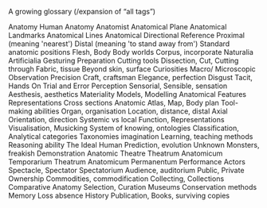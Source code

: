 A growing glossary (/expansion of “all tags”)

Anatomy
Human Anatomy
Anatomist 
Anatomical Plane
Anatomical Landmarks
Anatomical Lines
Anatomical Directional Reference
Proximal (meaning 'nearest') 
Distal (meaning 'to stand away from')
Standard anatomic positions
Flesh, Body
Body worlds
Corpus, incorporate
Naturalia
Artificialia
Gesturing
Preparation
Cutting tools
Dissection, Cut, Cutting through
Fabric, tissue
Beyond skin, surface
Curiosities
Macro/ Microscopic
Observation
Precision
Craft, craftsman
Elegance, perfection
Disgust
Tacit, Hands On
Trial and Error
Perception
Sensorial, Sensible, sensation 
Aesthesis, aesthetics 
Materiality
Models, Modelling
Anatomical Features
Representations
Cross sections
Anatomic Atlas, Map, Body plan
Tool-making abilities
Organ, organisation
Location, distance, distal
Axial
Orientation, direction
Systemic vs local
Function, 
Representations
Visualisation,
Musicking
System of knowing, ontologies
Classification, 
Analytical categories
Taxonomies
imagination
Learning, teaching methods
Reasoning ability
The Ideal Human
Prediction, evolution
Unknown
Monsters, freakish
Demonstration
Anatomic Theatre
Theatrum Anatomicum Temporarium
Theatrum Anatomicum Permanentum
Performance
Actors
Spectacle, Spectator
Spectatorium 
Audience, auditorium
Public, Private
Ownership
Commodities, commodification 
Collecting, Collections
Comparative Anatomy
Selection, Curation
Museums
Conservation methods
Memory
Loss absence 
History
Publication, Books, surviving copies
